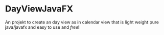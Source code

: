 # DayViewJavaFX
An projekt to create an day view as in calendar view that is light weight pure java/javafx and easy to use and *free*!
